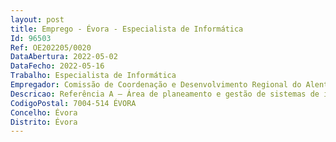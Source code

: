 ```yaml
--- 
layout: post
title: Emprego - Évora - Especialista de Informática
Id: 96503
Ref: OE202205/0020
DataAbertura: 2022-05-02
DataFecho: 2022-05-16
Trabalho: Especialista de Informática
Empregador: Comissão de Coordenação e Desenvolvimento Regional do Alentejo
Descricao: Referência A – Área de planeamento e gestão de sistemas de informação  Desempenhar as tarefas inerentes à carreira de especialista de informática, com especial incidência nos seguintes aspetos  Conceção, desenvolvimento e gestão de arquitetura de sistemas de informação  Gestão de Projetos de Sistemas de Informação  Análise dos requisitos e conceção lógica dos sistemas de informação  Garantir as medidas necessárias à segurança e integridade da informação, bem como da especificação de normas de salvaguarda e recuperação da informação  Efetuar estudos de suporte à implementação de processos e sistemas informáticos  Auditar os sistemas de informação existentes  Efetuar a programação de procedimentos de interrogação a ficheiros e bases de dados (PostgreSQL, MySQL, SQL Server)  Garantir formação e apoio aos utilizadores sobre os diferentes sistemas de informação e aplicações da organização.Referência B   Área da cibersegurança e sistemas  Desempenhar as tarefas inerentes à carreira de especialista de informática, com especial incidência nos seguintes aspetos   Possuir conhecimentos e experiência na área da cibersegurança, que permitam identificarameaças e vulnerabilidades de segurança e configurar soluções que reduzam a possibilidade de ataques  monitorizar falhas de segurança e investigar violações. Responder a situações anómalas e incidentes de cibersegurança  planear e desenvolver projetos de infraestruturas tecnológicas, englobando, designadamente, sistemas servidores de dados, de aplicações e de recursos, redes de comunicações e dispositivos de segurança, assegurando a respetiva gestão e manutenção.
CodigoPostal: 7004-514 ÉVORA
Concelho: Évora
Distrito: Évora
--- 
```

